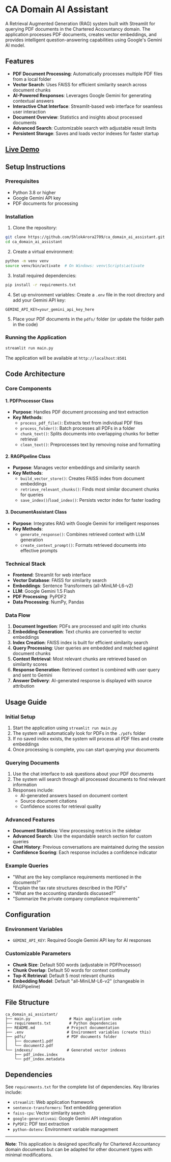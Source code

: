 # CA Domain AI Assistant

A Retrieval Augmented Generation (RAG) system built with Streamlit for querying PDF documents in the Chartered Accountancy domain. The application processes PDF documents, creates vector embeddings, and provides intelligent question-answering capabilities using Google's Gemini AI model.

## Features

- **PDF Document Processing**: Automatically processes multiple PDF files from a local folder
- **Vector Search**: Uses FAISS for efficient similarity search across document chunks
- **AI-Powered Responses**: Leverages Google Gemini for generating contextual answers
- **Interactive Chat Interface**: Streamlit-based web interface for seamless user interaction
- **Document Overview**: Statistics and insights about processed documents
- **Advanced Search**: Customizable search with adjustable result limits
- **Persistent Storage**: Saves and loads vector indexes for faster startup

## [Live Demo](https://shlokarora2709-ca-domain-ai-assistant-main-nxzpfw.streamlit.app/)


## Setup Instructions

### Prerequisites

- Python 3.8 or higher
- Google Gemini API key
- PDF documents for processing

### Installation

1. Clone the repository:
```bash
git clone https://github.com/ShlokArora2709/ca_domain_ai_assistant.git
cd ca_domain_ai_assistant
```

2. Create a virtual environment:
```bash
python -m venv venv
source venv/bin/activate  # On Windows: venv\Scripts\activate
```

3. Install required dependencies:
```bash
pip install -r requirements.txt
```

4. Set up environment variables:
Create a `.env` file in the root directory and add your Gemini API key:
```
GEMINI_API_KEY=your_gemini_api_key_here
```

5. Place your PDF documents in the `pdfs/` folder (or update the folder path in the code)

### Running the Application

```bash
streamlit run main.py
```

The application will be available at `http://localhost:8501`

## Code Architecture

### Core Components

#### 1. PDFProcessor Class
- **Purpose**: Handles PDF document processing and text extraction
- **Key Methods**:
  - `process_pdf_file()`: Extracts text from individual PDF files
  - `process_folder()`: Batch processes all PDFs in a folder
  - `chunk_text()`: Splits documents into overlapping chunks for better retrieval
  - `clean_text()`: Preprocesses text by removing noise and formatting

#### 2. RAGPipeline Class
- **Purpose**: Manages vector embeddings and similarity search
- **Key Methods**:
  - `build_vector_store()`: Creates FAISS index from document embeddings
  - `retrieve_relevant_chunks()`: Finds most similar document chunks for queries
  - `save_index()`/`load_index()`: Persists vector index for faster loading

#### 3. DocumentAssistant Class
- **Purpose**: Integrates RAG with Google Gemini for intelligent responses
- **Key Methods**:
  - `generate_response()`: Combines retrieved context with LLM generation
  - `create_context_prompt()`: Formats retrieved documents into effective prompts

### Technical Stack

- **Frontend**: Streamlit for web interface
- **Vector Database**: FAISS for similarity search
- **Embeddings**: Sentence Transformers (all-MiniLM-L6-v2)
- **LLM**: Google Gemini 1.5 Flash
- **PDF Processing**: PyPDF2
- **Data Processing**: NumPy, Pandas

### Data Flow

1. **Document Ingestion**: PDFs are processed and split into chunks
2. **Embedding Generation**: Text chunks are converted to vector embeddings
3. **Index Creation**: FAISS index is built for efficient similarity search
4. **Query Processing**: User queries are embedded and matched against document chunks
5. **Context Retrieval**: Most relevant chunks are retrieved based on similarity scores
6. **Response Generation**: Retrieved context is combined with user query and sent to Gemini
7. **Answer Delivery**: AI-generated response is displayed with source attribution

## Usage Guide

### Initial Setup

1. Start the application using `streamlit run main.py`
2. The system will automatically look for PDFs in the `./pdfs` folder
3. If no saved index exists, the system will process all PDF files and create embeddings
4. Once processing is complete, you can start querying your documents

### Querying Documents

1. Use the chat interface to ask questions about your PDF documents
2. The system will search through all processed documents to find relevant information
3. Responses include:
   - AI-generated answers based on document content
   - Source document citations
   - Confidence scores for retrieval quality

### Advanced Features

- **Document Statistics**: View processing metrics in the sidebar
- **Advanced Search**: Use the expandable search section for custom queries
- **Chat History**: Previous conversations are maintained during the session
- **Confidence Scoring**: Each response includes a confidence indicator

### Example Queries

- "What are the key compliance requirements mentioned in the documents?"
- "Explain the tax rate structures described in the PDFs"
- "What are the accounting standards discussed?"
- "Summarize the private company compliance requirements"

## Configuration

### Environment Variables

- `GEMINI_API_KEY`: Required Google Gemini API key for AI responses

### Customizable Parameters

- **Chunk Size**: Default 500 words (adjustable in PDFProcessor)
- **Chunk Overlap**: Default 50 words for context continuity
- **Top-K Retrieval**: Default 5 most relevant chunks
- **Embedding Model**: Default "all-MiniLM-L6-v2" (changeable in RAGPipeline)

## File Structure

```
ca_domain_ai_assistant/
├── main.py                 # Main application code
├── requirements.txt        # Python dependencies
├── README.md              # Project documentation
├── .env                   # Environment variables (create this)
├── pdfs/                  # PDF documents folder
│   ├── document1.pdf
│   └── document2.pdf
└── indexes/               # Generated vector indexes
    ├── pdf_index.index
    └── pdf_index.metadata
```

## Dependencies

See `requirements.txt` for the complete list of dependencies. Key libraries include:

- `streamlit`: Web application framework
- `sentence-transformers`: Text embedding generation
- `faiss-cpu`: Vector similarity search
- `google-generativeai`: Google Gemini API integration
- `PyPDF2`: PDF text extraction
- `python-dotenv`: Environment variable management

---

**Note**: This application is designed specifically for Chartered Accountancy domain documents but can be adapted for other document types with minimal modifications.
